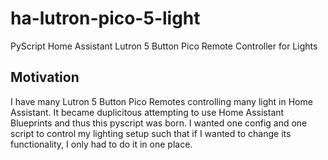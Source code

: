 # ha-lutron-pico-5-light

PyScript Home Assistant Lutron 5 Button Pico Remote Controller for Lights

## Motivation

I have many Lutron 5 Button Pico Remotes controlling many light in Home Assistant.  It became duplicitous attempting to use Home Assistant Blueprints and thus this pyscript was born.  I wanted one config and one script to control my lighting setup such that if I wanted to change its functionality, I only had to do it in one place.  
